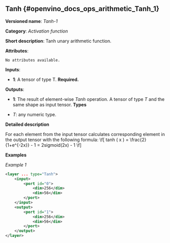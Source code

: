 ## Tanh<a name="Tanh"></a> {#openvino_docs_ops_arithmetic_Tanh_1}

**Versioned name**: *Tanh-1*

**Category**: *Activation function*

**Short description**: Tanh unary arithmetic function.

**Attributes**:

    No attributes available.

**Inputs**:

* **1**: A tensor of type T. **Required.**

**Outputs**:

* **1**: The result of element-wise *Tanh* operation. A tensor of type *T* and the same shape as input tensor.
**Types**

* *T*: any numeric type.

**Detailed description**

For each element from the input tensor calculates corresponding
element in the output tensor with the following formula:
\f[
tanh ( x ) = \frac{2}{1+e^{-2x}} - 1 = 2sigmoid(2x) - 1
\f]

**Examples**

*Example 1*

```xml
<layer ... type="Tanh">
    <input>
        <port id="0">
            <dim>256</dim>
            <dim>56</dim>
        </port>
    </input>
    <output>
        <port id="1">
            <dim>256</dim>
            <dim>56</dim>
        </port>
    </output>
</layer>
```

